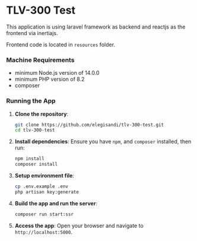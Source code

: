 # TLV-300 Test

This application is using laravel framework as backend and reactjs as the frontend via inertiajs.

Frontend code is located in `resources` folder.

### Machine Requirements

- minimum Node.js version of 14.0.0
- minimum PHP version of 8.2
- composer

### Running the App

1. **Clone the repository**:

    ```bash
    git clone https://github.com/elegisandi/tlv-300-test.git
    cd tlv-300-test
    ```

2. **Install dependencies**:
   Ensure you have `npm`, and `composer` installed, then run:

    ```bash
    npm install
    composer install
    ```

3. **Setup environment file**:

    ```bash
    cp .env.example .env
    php artisan key:generate
    ```

4. **Build the app and run the server**:

    ```bash
    composer run start:ssr
    ```

5. **Access the app**:
   Open your browser and navigate to `http://localhost:5000`.
